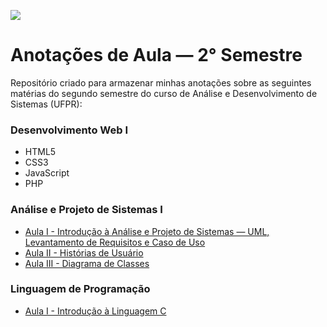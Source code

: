 
![](https://i.imgur.com/r3TagdT.png)


# Anotações de Aula — 2° Semestre

Repositório criado para armazenar minhas anotações sobre as seguintes matérias do segundo semestre do curso de Análise e Desenvolvimento de Sistemas (UFPR):
### Desenvolvimento Web I
* HTML5
* CSS3
* JavaScript
* PHP

### Análise e Projeto de Sistemas I
* [Aula I - Introdução à Análise e Projeto de Sistemas — UML, Levantamento de Requisitos e Caso de Uso](https://github.com/anecodes/studynotes/blob/master/Aula%201%20-%20Introducao%20AOO%20-%20Caso%20de%20Uso.md)
* [Aula II - Histórias de Usuário](https://github.com/anecodes/studynotes/blob/master/Aula%202%20-%20Histórias%20de%20Usuário.md)
* [Aula III - Diagrama de Classes](https://github.com/anecodes/studynotes/blob/master/diagramaClasses.md)

### Linguagem de Programação
* [Aula I - Introdução à Linguagem C](https://github.com/anecodes/studynotes/blob/master/Aula%201%20-%20Introdução%20à%20Linguagem%20C.md)
